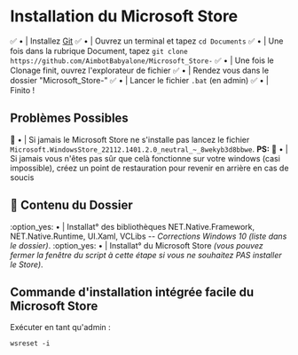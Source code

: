 # Installation du Microsoft Store
✅ • | Installez [Git](https://git-scm.com/downloads)
✅ • | Ouvrez un terminal et tapez `cd Documents` 
✅ • | Une fois dans la rubrique Document, tapez `git clone https://github.com/AimbotBabyalone/Microsoft_Store-`
✅ • | Une fois le Clonage finit, ouvrez l'explorateur de fichier
✅ • | Rendez vous dans le dossier "Microsoft_Store-"
✅ • | Lancer le fichier `.bat` (en admin) 
✅ • | Finito !
## Problèmes Possibles
🚨 • | Si jamais le Microsoft Store ne s'installe pas lancez le fichier `Microsoft.WindowsStore_22112.1401.2.0_neutral_~_8wekyb3d8bbwe`. 
**PS:**
🚨 • | Si jamais vous n'êtes pas sûr que celà fonctionne sur votre windows (casi impossible), créez un point de restauration pour revenir en arrière en cas de soucis 
## :file_folder: Contenu du Dossier
:option_yes:  • | Installat° des bibliothèques NET.Native.Framework, NET.Native.Runtime, UI.Xaml, VCLibs -- *Corrections Windows 10 (liste dans le dossier)*.
:option_yes:  • | Installat° du Microsoft Store *(vous pouvez fermer la fenêtre du script à cette étape si vous ne souhaitez PAS installer le Store)*.
## Commande d'installation intégrée facile du Microsoft Store
Exécuter en tant qu'admin :
```
wsreset -i
```